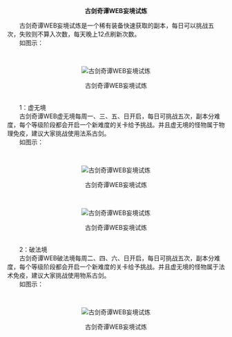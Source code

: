 <p style="TEXT-ALIGN: center"><b>古剑奇谭WEB妄境试炼</b></p> 

<p>　　古剑奇谭WEB妄境试炼是一个稀有装备快速获取的副本，每日可以挑战五次，失败则不算入次数，每天晚上12点刷新次数。<br/>　　如图示：</p><p>&nbsp;</p><p style="TEXT-ALIGN: center"><img title="古剑奇谭WEB妄境试炼" alt="古剑奇谭WEB妄境试炼" src="http://dev.36b.me/current/gjqt/img/resource/209-1.jpg"/></p><p style="TEXT-ALIGN: center">古剑奇谭WEB妄境试炼</p><p><br/>　　1：虚无境<br/>　　古剑奇谭WEB虚无境每周一、三、五、日开启，每日可挑战五次，副本分难度，每个等级阶段都会开启一个新难度的关卡给予挑战。并且虚无境的怪物属于物理免疫，建议大家挑战使用法系古剑。<br/>　　如图示：</p><p>&nbsp;</p><p style="TEXT-ALIGN: center"><img title="古剑奇谭WEB妄境试炼" alt="古剑奇谭WEB妄境试炼" src="http://dev.36b.me/current/gjqt/img/resource/209-2.jpg"/></p><p style="TEXT-ALIGN: center">古剑奇谭WEB妄境试炼</p><p>&nbsp;</p><p style="TEXT-ALIGN: center"><img title="古剑奇谭WEB妄境试炼" alt="古剑奇谭WEB妄境试炼" src="http://dev.36b.me/current/gjqt/img/resource/209-3.jpg"/></p><p style="TEXT-ALIGN: center">古剑奇谭WEB妄境试炼</p><p><br/>　　2：破法境<br/>　　古剑奇谭WEB破法境每周二、四、六、日开启，每日可挑战五次，副本分难度，每个等级阶段都会开启一个新难度的关卡给予挑战。并且虚无境的怪物属于法术免疫，建议大家挑战使用物系古剑。<br/>　　如图示：</p><p>&nbsp;</p><p style="TEXT-ALIGN: center"><img title="古剑奇谭WEB妄境试炼" alt="古剑奇谭WEB妄境试炼" src="http://dev.36b.me/current/gjqt/img/resource/209-4.jpg"/></p><p style="TEXT-ALIGN: center">古剑奇谭WEB妄境试炼</p>